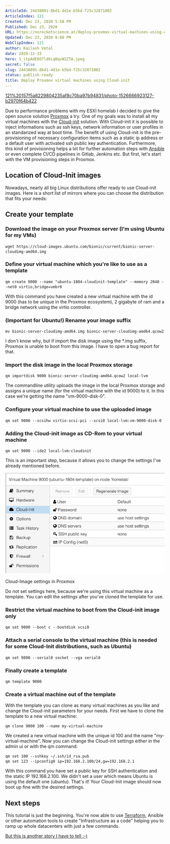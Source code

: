 ```yaml
---
ArticleId: 24438891-8bd1-4d1e-b5bd-f25c32871002
ArticleIndex: 121
Created: Dec 23, 2020 5:58 PM
Published: Dec 23, 2020
URL: https://norocketscience.at/deploy-proxmox-virtual-machines-using-cloud-init/
Updated: Dec 23, 2020 8:08 PM
WebClipIndex: 121
author: Kailash Vetal
date: 2020-12-23
hero: 1_itpAdE6O7ldkLqBqvW2ZTA.jpeg
secret: false
slug: 24438891-8bd1-4d1e-b5bd-f25c32871002
status: publish-ready
title: Deploy Proxmox virtual machines using Cloud-init
---
```

[121%20157f5a8229804235af8c70ba97b94831/photo-1526666923127-b2970f64b422](121%20157f5a8229804235af8c70ba97b94831/photo-1526666923127-b2970f64b422)

Due to performance problems with my ESXI homelab I decided to give the open source solution [Proxmox](https://proxmox.com/) a try. One of my goals was to install all my virtual machines with the [Cloud-init](https://cloudinit.readthedocs.io/en/latest/) solution. With Cloud-init it is possible to inject informations such as ssh keys, network information or user profiles in an standarized way at boot time. The benefit of using Cloud-init is the pre-provisioning of necessary configuration items such as a static ip address or a default user with activated ssh public key authentication. Furthermore, this kind of provisioning helps a lot for further automation steps with [Ansible](https://www.ansible.com/) or even complete CI/CD pipelines in Gitlab, Jenkins etc. But first, let's start with the VM provisioning steps in Proxmox.

## Location of Cloud-Init images

Nowadays, nearly all big Linux distributions offer ready to use Cloud-init images. Here is a short list of mirrors where you can choose the distribution that fits your needs:

## Create your template

### Download the image on your Proxmox server (I'm using Ubuntu for my VMs)

```
wget https://cloud-images.ubuntu.com/bionic/current/bionic-server-cloudimg-amd64.img
```

### Define your virtual machine which you're like to use as a template

```
qm create 9000 --name "ubuntu-1804-cloudinit-template" --memory 2048 --net0 virtio,bridge=vmbr0
```

With this command you have created a new virtual machine with the id 9000 (has to be unique in the Proxmox ecosystem), 2 gigabyte of ram and a bridge network using the virtio controller.

### (Important for Ubuntu!) Rename your image suffix

```
mv bionic-server-cloudimg-amd64.img bionic-server-cloudimg-amd64.qcow2
```

I don't know why, but if import the disk image using the *.img suffix, Proxmox is unable to boot from this image. I have to open a bug report for that.

### Import the disk image in the local Proxmox storage

```
qm importdisk 9000 bionic-server-cloudimg-amd64.qcow2 local-lvm
```

The commandline utility uploads the image in the local Proxmox storage and assigns a unique name (for the virtual machine with the id 9000) to it. In this case we're getting the name "vm-9000-disk-0".

### Configure your virtual machine to use the uploaded image

```
qm set 9000 --scsihw virtio-scsi-pci --scsi0 local-lvm:vm-9000-disk-0
```

### Adding the Cloud-init image as CD-Rom to your virtual machine

```
qm set 9000 --ide2 local-lvm:cloudinit
```

This is an important step, because it allows you to change the settings I've already mentioned before.

![121%20157f5a8229804235af8c70ba97b94831/image.png](121%20157f5a8229804235af8c70ba97b94831/image.png)

Cloud-Image settings in Proxmox

Do not set settings here, because we're using this virtual machine as a template. You can edit the settings after you've cloned the template for use.

### Restrict the virtual machine to boot from the Cloud-init image only

```
qm set 9000 --boot c --bootdisk scsi0
```

### Attach a serial console to the virtual machine (this is needed for some Cloud-Init distributions, such as Ubuntu)

```
qm set 9000 --serial0 socket --vga serial0
```

### Finally create a template

```
qm template 9000
```

### Create a virtual machine out of the template

With the template you can clone as many virtual machines as you like and change the Cloud-init parameters for your needs. First we have to clone the template to a new virtual machine:

```
qm clone 9000 100 --name my-virtual-machine
```

We created a new virtual machine with the unique id 100 and the name "my-virtual-machine". Now you can change the Cloud-init settings either in the admin ui or with the qm command:

```
qm set 100 --sshkey ~/.ssh/id_rsa.pub 
qm set 123 --ipconfig0 ip=192.168.2.100/24,gw=192.168.2.1
```

With this command you have set a public key for SSH authentication and the static IP 192.168.2.100. We didn't set a user which means Ubuntu is using the default one (ubuntu). That's it! Your Cloud-Init image should now boot up fine with the desired settings.

## Next steps

This tutorial is just the beginning. You're now able to use [Terraform](https://www.terraform.io/), Ansible or other automation tools to create "Infrastructure as a code" helping you to ramp up whole datacenters with just a few commands.

[But this is another story I have to tell ;-)](https://norocketscience.at/provision-proxmox-virtual-machines-with-terraform/)
